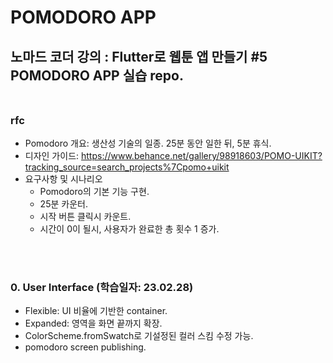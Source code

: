 # POMODORO APP

## 노마드 코더 강의 : Flutter로 웹툰 앱 만들기 #5 POMODORO APP 실습 repo. <br /> <br />

### rfc

- Pomodoro 개요: 생산성 기술의 일종. 25분 동안 일한 뒤, 5분 휴식.
- 디자인 가이드: https://www.behance.net/gallery/98918603/POMO-UIKIT?tracking_source=search_projects%7Cpomo+uikit
- 요구사항 및 시나리오
  - Pomodoro의 기본 기능 구현.
  - 25분 카운터.
  - 시작 버튼 클릭시 카운트.
  - 시간이 0이 될시, 사용자가 완료한 총 횟수 1 증가.

<br /> <br />

### 0. User Interface (학습일자: 23.02.28)

- Flexible: UI 비율에 기반한 container.
- Expanded: 영역을 화면 끝까지 확장.
- ColorScheme.fromSwatch로 기설정된 컬러 스킴 수정 가능.
- pomodoro screen publishing.
